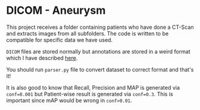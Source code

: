 # DICOM - Aneurysm

This project receives a folder containing patients who have done a CT-Scan and extracts images from all subfolders. The code is written to be compatible for specific data we have used. 

`DICOM` files are stored normally but annotations are stored in a weird format which I have described [here](https://github.com/pydicom/pydicom/discussions/1653).

You should run `parser.py` file to convert dataset to correct format and that's it!

It is also good to know that Recall, Precision and MAP is generated via `conf=0.001` but Patient-wise result is generated via `conf=0.3`. This is important since mAP would be wrong in `conf>0.01`. 